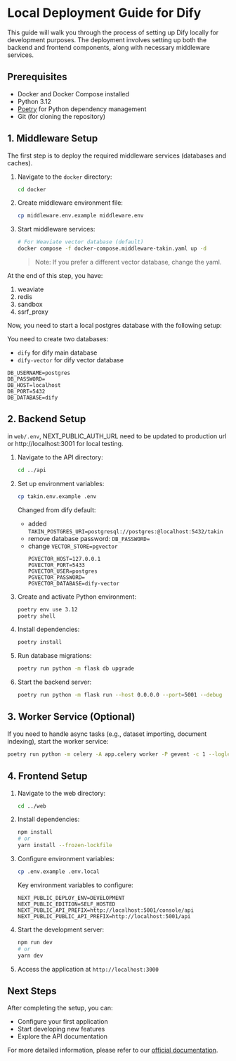 # Local Deployment Guide for Dify

This guide will walk you through the process of setting up Dify locally for development purposes. The deployment involves setting up both the backend and frontend components, along with necessary middleware services.

## Prerequisites

- Docker and Docker Compose installed
- Python 3.12
- [Poetry](https://python-poetry.org/docs/) for Python dependency management
- Git (for cloning the repository)

## 1. Middleware Setup

The first step is to deploy the required middleware services (databases and caches).

1. Navigate to the `docker` directory:
   ```bash
   cd docker
   ```

2. Create middleware environment file:
   ```bash
   cp middleware.env.example middleware.env
   ```

3. Start middleware services:
   ```bash
   # For Weaviate vector database (default)
   docker compose -f docker-compose.middleware-takin.yaml up -d
   ```
   > Note: If you prefer a different vector database, change the yaml.

At the end of this step, you have:
1. weaviate
2. redis
3. sandbox
4. ssrf_proxy

Now, you need to start a local postgres database with the following setup:

You need to create two databases:

- `dify` for dify main database
- `dify-vector` for dify vector database

```
DB_USERNAME=postgres
DB_PASSWORD=
DB_HOST=localhost
DB_PORT=5432
DB_DATABASE=dify
```

## 2. Backend Setup

in `web/.env`, NEXT_PUBLIC_AUTH_URL need to be updated to production url or http://localhost:3001 for local testing. 

1. Navigate to the API directory:
   ```bash
   cd ../api
   ```

2. Set up environment variables:
   ```bash
   cp takin.env.example .env
   ```
   Changed from dify default:
   - added `TAKIN_POSTGRES_URI=postgresql://postgres:@localhost:5432/takin`
   - remove database password: `DB_PASSWORD=`
   - change `VECTOR_STORE=pgvector`
      ```
      PGVECTOR_HOST=127.0.0.1
      PGVECTOR_PORT=5433
      PGVECTOR_USER=postgres
      PGVECTOR_PASSWORD=
      PGVECTOR_DATABASE=dify-vector
      ```

3. Create and activate Python environment:
   ```bash
   poetry env use 3.12
   poetry shell
   ```

4. Install dependencies:
   ```bash
   poetry install
   ```

5. Run database migrations:
   ```bash
   poetry run python -m flask db upgrade
   ```

6. Start the backend server:
   ```bash
   poetry run python -m flask run --host 0.0.0.0 --port=5001 --debug
   ```

## 3. Worker Service (Optional)

If you need to handle async tasks (e.g., dataset importing, document indexing), start the worker service:

```bash
poetry run python -m celery -A app.celery worker -P gevent -c 1 --loglevel INFO -Q dataset,generation,mail,ops_trace,app_deletion
```

## 4. Frontend Setup

1. Navigate to the web directory:
   ```bash
   cd ../web
   ```

2. Install dependencies:
   ```bash
   npm install
   # or
   yarn install --frozen-lockfile
   ```

3. Configure environment variables:
   ```bash
   cp .env.example .env.local
   ```

   Key environment variables to configure:
   ```env
   NEXT_PUBLIC_DEPLOY_ENV=DEVELOPMENT
   NEXT_PUBLIC_EDITION=SELF_HOSTED
   NEXT_PUBLIC_API_PREFIX=http://localhost:5001/console/api
   NEXT_PUBLIC_PUBLIC_API_PREFIX=http://localhost:5001/api
   ```

4. Start the development server:
   ```bash
   npm run dev
   # or
   yarn dev
   ```

5. Access the application at `http://localhost:3000`

## Next Steps

After completing the setup, you can:
- Configure your first application
- Start developing new features
- Explore the API documentation

For more detailed information, please refer to our [official documentation](https://docs.dify.ai).
